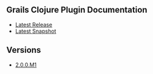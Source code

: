 ## Grails Clojure Plugin Documentation
- [Latest Release](http://grails-plugins.github.io/clojure/latest/)
- [Latest Snapshot](http://grails-plugins.github.io/clojure/snapshot/)

## Versions
- [2.0.0.M1](http://grails-plugins.github.io/clojure/2.0.0.M1/)
